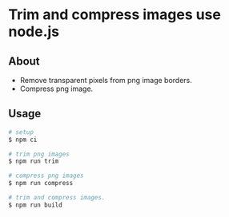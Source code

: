 # Trim and compress images use node.js

## About

- Remove transparent pixels from png image borders.
- Compress png image.

## Usage

```powershell
# setup
$ npm ci

# trim png images
$ npm run trim

# compress png images
$ npm run compress

# trim and compress images.
$ npm run build
```

